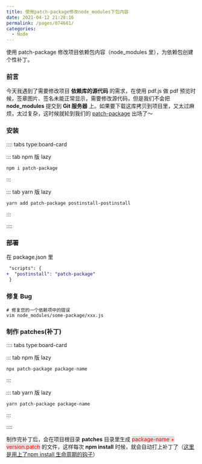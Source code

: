 ```yaml
---
title: 使用patch-package修改node_modules下包内容
date: 2021-04-12 21:28:16
permalink: /pages/074681/
categories:
  - Node
---
```


使用 patch-package 修改项目依赖包内容（node_modules 里），为依赖包创建个性补丁。

<!-- more -->

### 前言

今天我遇到了需要修改项目 **依赖库的源代码** 的需求，在使用 pdf.js 做 pdf 预览时候，签章图片、签名未能正常显示，需要修改源代码，但是我们不会把 **node_modules** 提交到 **Git 服务器** 上。如果要下载这库拷贝到项目里，又太过麻烦，太过复杂，这时候就轮到我们的 [patch-package](https://www.npmjs.com/package/patch-package) 出场了～

### 安装

:::: tabs type:board-card

::: tab npm 版 lazy

```shell
npm i patch-package
```

:::

::: tab yarn 版 lazy

```shell
yarn add patch-package postinstall-postinstall
```

:::

::::

### 部署

在 package.json 里

```diff
 "scripts": {
+  "postinstall": "patch-package"
 }
```

### 修复 Bug

```shell
# 修复您的一个依赖项中的错误
vim node_modules/some-package/xxx.js
```

### 制作 patches(补丁)

:::: tabs type:board-card

::: tab npm 版 lazy

```shell
npx patch-package package-name
```

:::

::: tab yarn 版 lazy

```shell
yarn patch-package package-name
```

:::

::::

制作完补丁后，会在项目根目录 **patches** 目录里生成 <span style="background: #ddd; color: red;">package-name + version.patch</span> 的文件，这样每次 **npm install** 时候，就会自动打上补丁了（[这里是用上了npm install 生命周期的钩子](https://docs.npmjs.com/cli/v7/using-npm/scripts)）

<DynamicImportPhotoSwipe 
  :items="[{src: 'https://cdn.jsdelivr.net/gh/xiaojun996/CDN/images/screenshot/patch-package.png',thumbnail: 'https://cdn.jsdelivr.net/gh/xiaojun996/CDN/images/screenshot/patch-package.png',w: 1048,h: 560},{src: 'https://cdn.jsdelivr.net/gh/xiaojun996/CDN/images/screenshot/patch-package0.png',thumbnail: 'https://cdn.jsdelivr.net/gh/xiaojun996/CDN/images/screenshot/patch-package0.png',w: 991,h: 675}]"
/>
